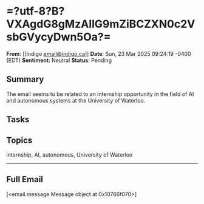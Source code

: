 # =?utf-8?B?VXAgdG8gMzAlIG9mZiBCZXN0c2VsbGVycyDwn5Oa?=
**From**: [[Indigo <email@indigo.ca>]]
**Date**: Sun, 23 Mar 2025 09:24:19 -0400 (EDT)
**Sentiment**: Neutral
**Status**: Pending

## Summary
The email seems to be related to an internship opportunity in the field of AI and autonomous systems at the University of Waterloo.

## Tasks

## Topics
internship, AI, autonomous, University of Waterloo

---

## Full Email
[<email.message.Message object at 0x10766f070>]
